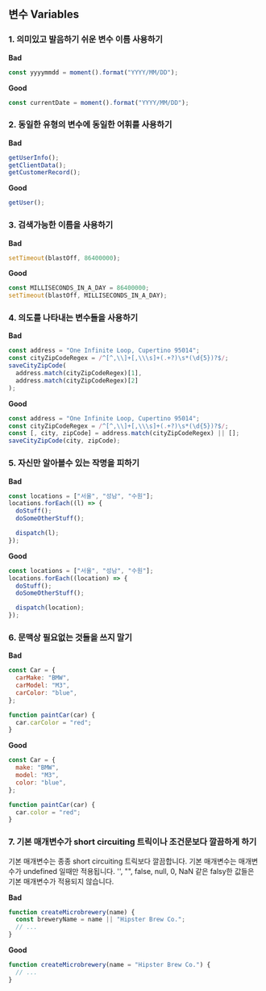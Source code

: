 ## 변수 Variables

### 1. 의미있고 발음하기 쉬운 변수 이름 사용하기

**Bad**

```javascript
const yyyymmdd = moment().format("YYYY/MM/DD");
```

**Good**

```javascript
const currentDate = moment().format("YYYY/MM/DD");
```

### 2. 동일한 유형의 변수에 동일한 어휘를 사용하기

**Bad**

```javascript
getUserInfo();
getClientData();
getCustomerRecord();
```

**Good**

```javascript
getUser();
```

### 3. 검색가능한 이름을 사용하기

**Bad**

```javascript
setTimeout(blastOff, 86400000);
```

**Good**

```javascript
const MILLISECONDS_IN_A_DAY = 86400000;
setTimeout(blastOff, MILLISECONDS_IN_A_DAY);
```

### 4. 의도를 나타내는 변수들을 사용하기

**Bad**

```javascript
const address = "One Infinite Loop, Cupertino 95014";
const cityZipCodeRegex = /^[^,\\]+[,\\\s]+(.+?)\s*(\d{5})?$/;
saveCityZipCode(
  address.match(cityZipCodeRegex)[1],
  address.match(cityZipCodeRegex)[2]
);
```

**Good**

```javascript
const address = "One Infinite Loop, Cupertino 95014";
const cityZipCodeRegex = /^[^,\\]+[,\\\s]+(.+?)\s*(\d{5})?$/;
const [, city, zipCode] = address.match(cityZipCodeRegex) || [];
saveCityZipCode(city, zipCode);
```

### 5. 자신만 알아볼수 있는 작명을 피하기

**Bad**

```javascript
const locations = ["서울", "성남", "수원"];
locations.forEach((l) => {
  doStuff();
  doSomeOtherStuff();

  dispatch(l);
});
```

**Good**

```javascript
const locations = ["서울", "성남", "수원"];
locations.forEach((location) => {
  doStuff();
  doSomeOtherStuff();

  dispatch(location);
});
```

### 6. 문맥상 필요없는 것들을 쓰지 말기

**Bad**

```javascript
const Car = {
  carMake: "BMW",
  carModel: "M3",
  carColor: "blue",
};

function paintCar(car) {
  car.carColor = "red";
}
```

**Good**

```javascript
const Car = {
  make: "BMW",
  model: "M3",
  color: "blue",
};

function paintCar(car) {
  car.color = "red";
}
```

### 7. 기본 매개변수가 short circuiting 트릭이나 조건문보다 깔끔하게 하기

기본 매개변수는 종종 short circuiting 트릭보다 깔끔합니다. 기본 매개변수는 매개변수가 undefined 일때만 적용됩니다. '', "", false, null, 0, NaN 같은 falsy한 값들은 기본 매개변수가 적용되지 않습니다.

**Bad**

```javascript
function createMicrobrewery(name) {
  const breweryName = name || "Hipster Brew Co.";
  // ...
}
```

**Good**

```javascript
function createMicrobrewery(name = "Hipster Brew Co.") {
  // ...
}
```
